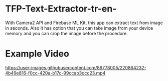 # TFP-Text-Extractor-tr-en-

With Camera2 API and Firebase ML Kit, this app can extract text from image in seconds. Also it has option that you can take image from your device memory and you can crop the image before the procedure. 

# Example Video


https://user-images.githubusercontent.com/89778005/220864232-4b49e816-f0cc-420a-b17c-99ccab3dcc23.mp4

